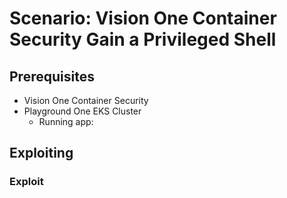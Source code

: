 # Scenario: Vision One Container Security Gain a Privileged Shell

## Prerequisites

- Vision One Container Security
- Playground One EKS Cluster
  - Running app: 

## Exploiting



### Exploit